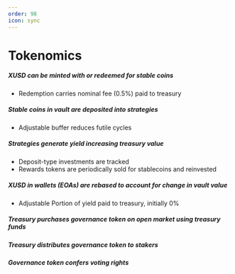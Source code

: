 ```yaml
---
order: 98
icon: sync
---
```

# Tokenomics
##### XUSD can be minted with or redeemed for stable coins
* Redemption carries nominal fee (0.5%) paid to treasury
##### Stable coins in vault are deposited into strategies
* Adjustable buffer reduces futile cycles
##### Strategies generate yield increasing treasury value
* Deposit-type investments are tracked
* Rewards tokens are periodically sold for stablecoins and reinvested
##### XUSD in wallets (EOAs) are rebased to account for change in vault value
* Adjustable Portion of yield paid to treasury, initially 0%
##### Treasury purchases governance token on open market using treasury funds
##### Treasury distributes governance token to stakers
##### Governance token confers voting rights

